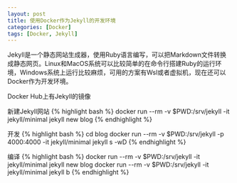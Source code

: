 ```yaml
---
layout: post
title: 使用Docker作为Jekyll的开发环境
categories: [Docker]
tags: [Docker, Jekyll]
---
```


Jekyll是一个静态网站生成器，使用Ruby语言编写，可以把Markdown文件转换成静态网页。Linux和MacOS系统可以比较简单的在命令行搭建Ruby的运行环境，Windows系统上运行比较麻烦，可用的方案有Wsl或者虚拟机，现在还可以Docker作为开发环境。

Docker Hub上有Jekyll的镜像

新建Jekyll网站
{% highlight bash %}
docker run --rm -v $PWD:/srv/jekyll -it jekyll/minimal jekyll new blog
{% endhighlight %}

开发
{% highlight bash %}
cd blog
docker run --rm -v $PWD:/srv/jekyll -p 4000:4000 -it jekyll/minimal jekyll s -wD
{% endhighlight %}

编译
{% highlight bash %}
docker run --rm -v $PWD:/srv/jekyll -it jekyll/minimal jekyll new blog
docker run --rm -v $PWD:/srv/jekyll -it jekyll/minimal jekyll b
{% endhighlight %}
